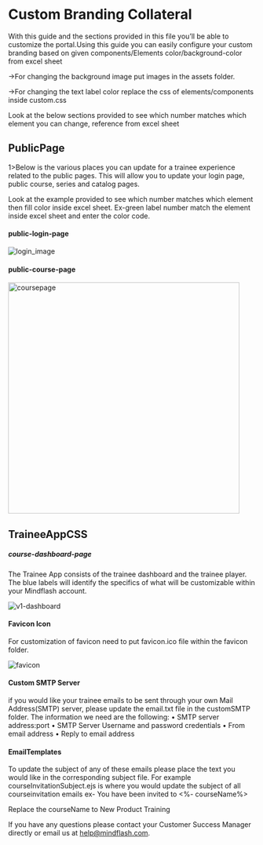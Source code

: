 # Custom Branding Collateral


With this guide and the sections provided in this file you’ll be able to customize the portal.Using this guide you can easily configure your custom branding based on given components/Elements color/background-color from excel sheet

->For changing the background image put images in the assets folder.

->For changing the text label color replace the css of elements/components inside custom.css

Look at the below sections provided to see which number matches which element you can change, reference from excel sheet

## PublicPage
1>Below is the various places you can update for a trainee experience related to the public pages.  This will allow you to update your login page, public course, series and catalog pages.

Look at the example provided to see which number matches which element then fill color inside excel sheet.
Ex-green label number  match the element inside excel sheet and enter the color code.


#### public-login-page

![login_image](https://user-images.githubusercontent.com/10574792/98499369-5bb16a00-226f-11eb-8312-5bdcab9c1514.png)

#### public-course-page

<img width="471" alt="coursepage" src="https://user-images.githubusercontent.com/10574792/98498391-a8477600-226c-11eb-8927-a0f30c4eb0b7.png">


## TraineeAppCSS

##### course-dashboard-page


The Trainee App consists of the trainee dashboard and the trainee player. The blue labels will identify the specifics of what will be customizable within your Mindflash account.

![v1-dashboard](https://user-images.githubusercontent.com/10574792/98908394-60338800-24e6-11eb-9577-d8370dcde6a2.png)



#### Favicon Icon

For customization of favicon need to put favicon.ico file within the favicon folder.


![favicon](https://user-images.githubusercontent.com/10574792/98499097-96ff6900-226e-11eb-821b-29aa47092ae4.png)


#### Custom SMTP Server

if you would like your trainee emails to be sent through your own Mail Address(SMTP)
server, please update the email.txt file in the customSMTP folder. The information
we need are the following:
• SMTP server address:port
• SMTP Server Username and password credentials
• From email address
• Reply to email address

#### EmailTemplates

To update the subject of any of these emails please place the text you would like in the corresponding subject file. For example
courseInvitationSubject.ejs is where you would update the subject of all courseinvitation emails
ex- You have been invited to <%- courseName%>

Replace the courseName to New Product Training

If you have any questions please contact your Customer Success Manager directly or email us at help@mindflash.com.

